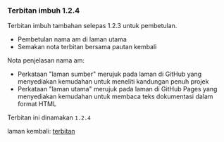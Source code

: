 ---
---

### Terbitan imbuh 1.2.4

Terbitan imbuh tambahan selepas 1.2.3 untuk pembetulan.

* Pembetulan nama am di laman utama
* Semakan nota terbitan bersama pautan kembali

Nota penjelasan nama am:

* Perkataan "laman sumber" merujuk pada laman di GitHub yang
menyediakan kemudahan untuk meneliti kandungan penuh projek
* Perkataan "laman utama" merujuk pada laman di GitHub Pages
yang menyediakan kemudahan untuk membaca teks dokumentasi
dalam format HTML

Terbitan ini dinamakan `1.2.4`

laman kembali: [terbitan][0]

  [0]: ../index.md

